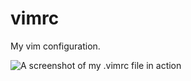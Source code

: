 # vimrc

My vim configuration.

![A screenshot of my .vimrc file in action](http://i.imgur.com/OoK1Ied.png)

